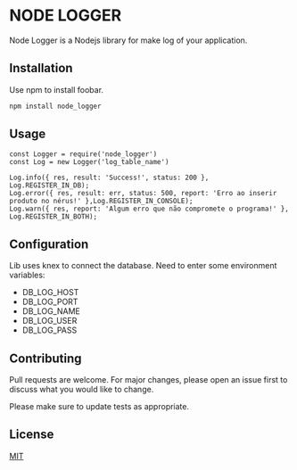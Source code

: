 # NODE LOGGER

Node Logger is a Nodejs library for make log of your application.

## Installation

Use npm to install foobar.

```bash
npm install node_logger
```

## Usage

```node
const Logger = require('node_logger')
const Log = new Logger('log_table_name')

Log.info({ res, result: 'Success!', status: 200 }, Log.REGISTER_IN_DB);
Log.error({ res, result: err, status: 500, report: 'Erro ao inserir produto no nérus!' },Log.REGISTER_IN_CONSOLE);
Log.warn({ res, report: 'Algum erro que não compromete o programa!' }, Log.REGISTER_IN_BOTH);
```


## Configuration

Lib uses knex to connect the database.
Need to enter some environment variables:
- DB_LOG_HOST
- DB_LOG_PORT
- DB_LOG_NAME
- DB_LOG_USER
- DB_LOG_PASS

## Contributing
Pull requests are welcome. For major changes, please open an issue first to discuss what you would like to change.

Please make sure to update tests as appropriate.

## License
[MIT](https://choosealicense.com/licenses/mit/)